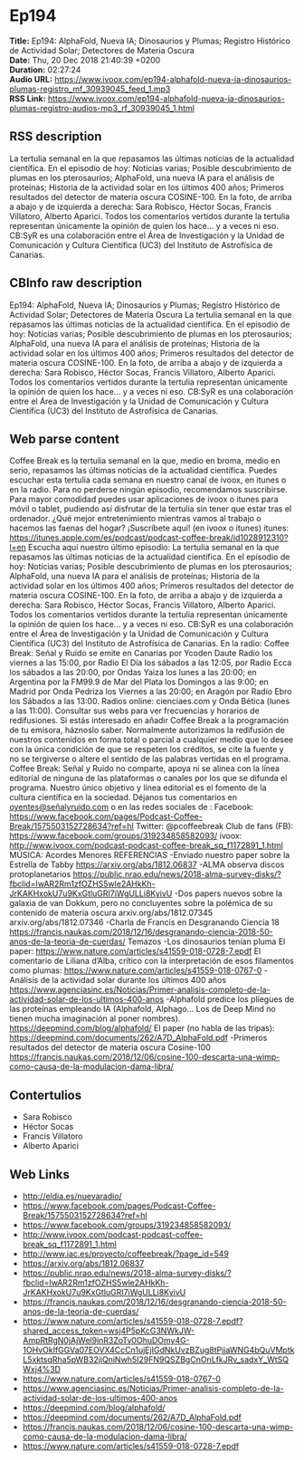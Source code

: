 # Ep194  
**Title:** Ep194: AlphaFold, Nueva IA; Dinosaurios y Plumas; Registro Histórico de Actividad Solar; Detectores de Materia Oscura  
**Date:** Thu, 20 Dec 2018 21:40:39 +0200  
**Duration:** 02:27:24  
**Audio URL:** https://www.ivoox.com/ep194-alphafold-nueva-ia-dinosaurios-plumas-registro_mf_30939045_feed_1.mp3  
**RSS Link:** https://www.ivoox.com/ep194-alphafold-nueva-ia-dinosaurios-plumas-registro-audios-mp3_rf_30939045_1.html  

## RSS description
La tertulia semanal en la que repasamos las últimas noticias de la actualidad científica. En el episodio de hoy: Noticias varias; Posible descubrimiento de plumas en los pterosaurios; AlphaFold, una nueva IA para el análisis de proteínas; Historia de la actividad solar en los últimos 400 años; Primeros resultados del detector de materia oscura COSINE-100. En la foto, de arriba a abajo y de izquierda a derecha: Sara Robisco, Héctor Socas, Francis Villatoro, Alberto Aparici. Todos los comentarios vertidos durante la tertulia representan únicamente la opinión de quien los hace… y a veces ni eso. CB:SyR es una colaboración entre el Área de Investigación y la Unidad de Comunicación y Cultura Científica (UC3) del Instituto de Astrofísica de Canarias.

## CBInfo raw description
Ep194: AlphaFold, Nueva IA; Dinosaurios y Plumas; Registro Histórico de Actividad Solar; Detectores de Materia Oscura
La tertulia semanal en la que repasamos las últimas noticias de la actualidad científica. En el episodio de hoy: Noticias varias; Posible descubrimiento de plumas en los pterosaurios; AlphaFold, una nueva IA para el análisis de proteínas; Historia de la actividad solar en los últimos 400 años; Primeros resultados del detector de materia oscura COSINE-100. En la foto, de arriba a abajo y de izquierda a derecha: Sara Robisco, Héctor Socas, Francis Villatoro, Alberto Aparici. Todos los comentarios vertidos durante la tertulia representan únicamente la opinión de quien los hace… y a veces ni eso. CB:SyR es una colaboración entre el Área de Investigación y la Unidad de Comunicación y Cultura Científica (UC3) del Instituto de Astrofísica de Canarias.


## Web parse content
Coffee Break es la tertulia semanal en la que, medio en broma, medio en serio, repasamos las últimas noticias de la actualidad científica. Puedes escuchar esta tertulia cada semana en nuestro canal de ivoox, en itunes o en la radio. Para no perderse ningún episodio, recomendamos suscribirse. Para mayor comodidad puedes usar aplicaciones de ivoox o itunes para móvil o tablet, pudiendo así disfrutar de la tertulia sin tener que estar tras el ordenador. ¿Qué mejor entretenimiento mientras vamos al trabajo o hacemos las faenas del hogar? ¡Suscríbete aquí! (en ivoox o itunes) itunes: https://itunes.apple.com/es/podcast/podcast-coffee-break/id1028912310?l=en Escucha aquí nuestro último episodio: La tertulia semanal en la que repasamos las últimas noticias de la actualidad científica. En el episodio de hoy: Noticias varias; Posible descubrimiento de plumas en los pterosaurios; AlphaFold, una nueva IA para el análisis de proteínas; Historia de la actividad solar en los últimos 400 años; Primeros resultados del detector de materia oscura COSINE-100. En la foto, de arriba a abajo y de izquierda a derecha: Sara Robisco, Héctor Socas, Francis Villatoro, Alberto Aparici. Todos los comentarios vertidos durante la tertulia representan únicamente la opinión de quien los hace… y a veces ni eso. CB:SyR es una colaboración entre el Área de Investigación y la Unidad de Comunicación y Cultura Científica (UC3) del Instituto de Astrofísica de Canarias. En la radio: Coffee Break: Señal y Ruido se emite en Canarias por Ycoden Daute Radio los viernes a las 15:00, por Radio El Día los sábados a las 12:05, por Radio Ecca los sábados a las 20:00, por Ondas Yaiza los lunes a las 20:00; en Argentina por la FM99.9 de Mar del Plata los Domingos a las 9:00; en Madrid por Onda Pedriza los Viernes a las 20:00; en Aragón por Radio Ebro los Sábados a las 13:00. Radios online: cienciaes.com y Onda Bética (lunes a las 11:00). Consultar sus webs para ver frecuencias y horarios de redifusiones. Si estás interesado en añadir Coffee Break a la programación de tu emisora, háznoslo saber. Normalmente autorizamos la redifusión de nuestros contenidos en forma total o parcial a cualquier medio que lo desee con la única condición de que se respeten los créditos, se cite la fuente y no se tergiverse o altere el sentido de las palabras vertidas en el programa. Coffee Break: Señal y Ruido no comparte, apoya ni se alinea con la línea editorial de ninguna de las plataformas o canales por los que se difunda el programa. Nuestro único objetivo y línea editorial es el fomento de la cultura científica en la sociedad. Déjanos tus comentarios en oyentes@señalyruido.com o en las redes sociales de : Facebook: https://www.facebook.com/pages/Podcast-Coffee-Break/1575503152728634?ref=hl Twitter: @pcoffeebreak Club de fans (FB): https://www.facebook.com/groups/319234858582093/ ivoox: http://www.ivoox.com/podcast-podcast-coffee-break_sq_f1172891_1.html MÚSICA: Acordes Menores REFERENCIAS -Enviado nuestro paper sobre la Estrella de Tabby https://arxiv.org/abs/1812.06837 -ALMA observa discos protoplanetarios https://public.nrao.edu/news/2018-alma-survey-disks/?fbclid=IwAR2Rm1zfOZHS5wle2AHkKh-JrKAKHxokU7u9KxGtluGRI7iWgULLi8KyivU -Dos papers nuevos sobre la galaxia de van Dokkum, pero no concluyentes sobre la polémica de su contenido de materia oscura arxiv.org/abs/1812.07345 arxiv.org/abs/1812.07346 -Charla de Francis en Desgranando Ciencia 18 https://francis.naukas.com/2018/12/16/desgranando-ciencia-2018-50-anos-de-la-teoria-de-cuerdas/ Temazos -Los dinosaurios tenían pluma El paper: https://www.nature.com/articles/s41559-018-0728-7.epdf El comentario de Liliana d’Alba, crítico con la interpretación de esos filamentos como plumas: https://www.nature.com/articles/s41559-018-0767-0 -Análisis de la actividad solar durante los últimos 400 años https://www.agenciasinc.es/Noticias/Primer-analisis-completo-de-la-actividad-solar-de-los-ultimos-400-anos -Alphafold predice los pliegues de las proteínas empleando IA (Alphafold, Alphago… Los de Deep Mind no tienen mucha imaginación al poner nombres). https://deepmind.com/blog/alphafold/ El paper (no habla de las tripas): https://deepmind.com/documents/262/A7D_AlphaFold.pdf -Primeros resultados del detector de materia oscura Cosine-100 https://francis.naukas.com/2018/12/06/cosine-100-descarta-una-wimp-como-causa-de-la-modulacion-dama-libra/

## Contertulios
- Sara Robisco
- Héctor Socas
- Francis Villatoro
- Alberto Aparici
## Web Links
- http://eldia.es/nuevaradio/
- https://www.facebook.com/pages/Podcast-Coffee-Break/1575503152728634?ref=hl
- https://www.facebook.com/groups/319234858582093/
- http://www.ivoox.com/podcast-podcast-coffee-break_sq_f1172891_1.html
- http://www.iac.es/proyecto/coffeebreak/?page_id=549
- https://arxiv.org/abs/1812.06837
- https://public.nrao.edu/news/2018-alma-survey-disks/?fbclid=IwAR2Rm1zfOZHS5wle2AHkKh-JrKAKHxokU7u9KxGtluGRI7iWgULLi8KyivU
- https://francis.naukas.com/2018/12/16/desgranando-ciencia-2018-50-anos-de-la-teoria-de-cuerdas/
- https://www.nature.com/articles/s41559-018-0728-7.epdf?shared_access_token=wsj4P5pKcG3NWkJW-AmpRtRgN0jAjWel9jnR3ZoTv0OhuDOmy4G-1OHvOkIfGGVa07EOVX4CcCn1ujEjIGdNkUvzBZug8tPjjaWNG4bQuVMptkL5xktsqRha5pWB32jiQniNwh5I29FN9QSZBgCnOnLfkJRv_sadxY_WtSQWxj4%3D
- https://www.nature.com/articles/s41559-018-0767-0
- https://www.agenciasinc.es/Noticias/Primer-analisis-completo-de-la-actividad-solar-de-los-ultimos-400-anos
- https://deepmind.com/blog/alphafold/
- https://deepmind.com/documents/262/A7D_AlphaFold.pdf
- https://francis.naukas.com/2018/12/06/cosine-100-descarta-una-wimp-como-causa-de-la-modulacion-dama-libra/
- https://www.nature.com/articles/s41559-018-0728-7.epdf